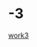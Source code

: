 # -3
[work3](<img width="401" alt="work3" src="https://user-images.githubusercontent.com/90967593/137628773-7b4f042d-8d87-4bd9-b2b6-e4d5d4cea360.png">)
